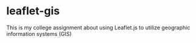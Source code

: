# leaflet-gis
This is my college assignment about using Leaflet.js to utilize geographic information systems (GIS)
